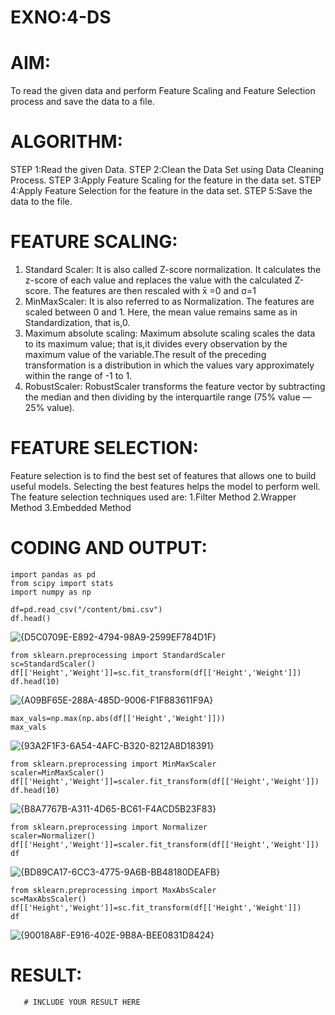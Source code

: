 # EXNO:4-DS
# AIM:
To read the given data and perform Feature Scaling and Feature Selection process and save the
data to a file.

# ALGORITHM:
STEP 1:Read the given Data.
STEP 2:Clean the Data Set using Data Cleaning Process.
STEP 3:Apply Feature Scaling for the feature in the data set.
STEP 4:Apply Feature Selection for the feature in the data set.
STEP 5:Save the data to the file.

# FEATURE SCALING:
1. Standard Scaler: It is also called Z-score normalization. It calculates the z-score of each value and replaces the value with the calculated Z-score. The features are then rescaled with x̄ =0 and σ=1
2. MinMaxScaler: It is also referred to as Normalization. The features are scaled between 0 and 1. Here, the mean value remains same as in Standardization, that is,0.
3. Maximum absolute scaling: Maximum absolute scaling scales the data to its maximum value; that is,it divides every observation by the maximum value of the variable.The result of the preceding transformation is a distribution in which the values vary approximately within the range of -1 to 1.
4. RobustScaler: RobustScaler transforms the feature vector by subtracting the median and then dividing by the interquartile range (75% value — 25% value).

# FEATURE SELECTION:
Feature selection is to find the best set of features that allows one to build useful models. Selecting the best features helps the model to perform well.
The feature selection techniques used are:
1.Filter Method
2.Wrapper Method
3.Embedded Method

# CODING AND OUTPUT:
```
import pandas as pd
from scipy import stats
import numpy as np
```
```
df=pd.read_csv("/content/bmi.csv")
df.head()
```
![{D5C0709E-E892-4794-98A9-2599EF784D1F}](https://github.com/user-attachments/assets/2fc6df00-3ef7-4c06-8c91-d062299e5392)
```
from sklearn.preprocessing import StandardScaler
sc=StandardScaler()
df[['Height','Weight']]=sc.fit_transform(df[['Height','Weight']])
df.head(10)
```
![{A09BF65E-288A-485D-9006-F1F883611F9A}](https://github.com/user-attachments/assets/fb9dc29e-98b4-4a56-9581-bc559f24c53f)

```
max_vals=np.max(np.abs(df[['Height','Weight']]))
max_vals

```
![{93A2F1F3-6A54-4AFC-B320-8212A8D18391}](https://github.com/user-attachments/assets/ca51ac83-c399-46cd-83b0-952f89912242)
```
from sklearn.preprocessing import MinMaxScaler
scaler=MinMaxScaler()
df[['Height','Weight']]=scaler.fit_transform(df[['Height','Weight']])
df.head(10)
```
![{B8A7767B-A311-4D65-BC61-F4ACD5B23F83}](https://github.com/user-attachments/assets/177ff9fb-5371-4e76-8086-408c9fcc779d)

```
from sklearn.preprocessing import Normalizer
scaler=Normalizer()
df[['Height','Weight']]=scaler.fit_transform(df[['Height','Weight']])
df
```
![{BD89CA17-6CC3-4775-9A6B-BB48180DEAFB}](https://github.com/user-attachments/assets/ebb4ec4d-1cc7-4a95-b6d4-d7e820953bce)
```
from sklearn.preprocessing import MaxAbsScaler
sc=MaxAbsScaler()
df[['Height','Weight']]=sc.fit_transform(df[['Height','Weight']])
df
```
![{90018A8F-E916-402E-9B8A-BEE0831D8424}](https://github.com/user-attachments/assets/5a12ff4a-5868-490e-a8a2-0748012b18df)




# RESULT:
       # INCLUDE YOUR RESULT HERE
